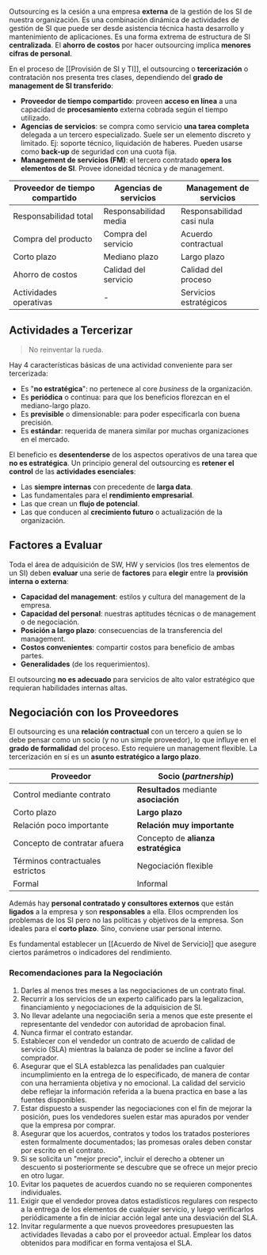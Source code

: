 Outsourcing es la cesión a una empresa **externa** de la gestión de los SI de nuestra organización. Es una combinación dinámica de actividades de gestión de SI que puede ser desde asistencia técnica hasta desarrollo y mantenimiento de aplicaciones. Es una forma extrema de estructura de SI **centralizada**. El **ahorro de costos** por hacer outsourcing implica **menores cifras de personal**.

En el proceso de [[Provisión de SI y TI]], el outsourcing o **tercerización** o contratación nos presenta tres clases, dependiendo del **grado de management de SI transferido**:

- **Proveedor de tiempo compartido**: proveen **acceso en línea** a una capacidad de **procesamiento** externa cobrada según el tiempo utilizado.
- **Agencias de servicios**: se compra como servicio **una tarea completa** delegada a un tercero especializado. Suele ser un elemento discreto y limitado. Ej: soporte técnico, liquidación de haberes. Pueden usarse como **back-up** de seguridad con una cuota fija.
- **Management de servicios (FM)**: el tercero contratado **opera los elementos de SI**. Provee idoneidad técnica y de management.

| Proveedor de tiempo compartido | Agencias de servicios | Management de servicios   |
| ------------------------------ | --------------------- | ------------------------- |
| Responsabilidad total          | Responsabilidad media | Responsabilidad casi nula |
| Compra del producto            | Compra del servicio   | Acuerdo contractual       |
| Corto plazo                    | Mediano plazo         | Largo plazo               |
| Ahorro de costos               | Calidad del servicio  | Calidad del proceso       |
| Actividades operativas         | -                     | Servicios estratégicos    |

## Actividades a Tercerizar

> No reinventar la rueda.

Hay 4 características básicas de una actividad conveniente para ser tercerizada:

- Es "**no estratégica**": no pertenece al core _business_ de la organización.
- Es **periódica** o continua: para que los beneficios florezcan en el mediano-largo plazo.
- Es **previsible** o dimensionable: para poder especificarla con buena precisión.
- Es **estándar**: requerida de manera similar por muchas organizaciones en el mercado.

El beneficio es **desentenderse** de los aspectos operativos de una tarea que **no es estratégica**. Un principio general del outsourcing es **retener el control** de las **actividades esenciales**:

- Las **siempre internas** con precedente de **larga data**.
- Las fundamentales para el **rendimiento empresarial**.
- Las que crean un **flujo de potencial**.
- Las que conducen al **crecimiento futuro** o actualización de la organización.

## Factores a Evaluar

Toda el área de adquisición de SW, HW y servicios (los tres elementos de un SI) deben **evaluar** una serie de **factores** para **elegir** entre la **provisión interna o externa**:

- **Capacidad del management**: estilos y cultura del management de la empresa.
- **Capacidad del personal**: nuestras aptitudes técnicas o de management o de negociación.
- **Posición a largo plazo**: consecuencias de la transferencia del management.
- **Costos convenientes**: compartir costos para beneficio de ambas partes.
- **Generalidades** (de los requerimientos).

El outsourcing **no es adecuado** para servicios de alto valor estratégico que requieran habilidades internas altas.

## Negociación con los Proveedores

El outsourcing es una **relación contractual** con un tercero a quien se lo debe pensar como un socio (y no un simple proveedor), lo que influye en el **grado de formalidad** del proceso. Esto requiere un management flexible. La tercerización en sí es un **asunto estratégico a largo plazo**.

| Proveedor                        | Socio (_partnership_)                  |
| -------------------------------- | -------------------------------------- |
| Control mediante contrato        | **Resultados** mediante **asociación** |
| Corto plazo                      | **Largo plazo**                        |
| Relación poco importante         | **Relación muy importante**            |
| Concepto de contratar afuera     | Concepto de **alianza estratégica**    |
| Términos contractuales estrictos | Negociación flexible                   |
| Formal                           | Informal                               |

Además hay **personal contratado y consultores externos** que están **ligados** a la empresa y son **responsables** a ella. Ellos ocmprenden los problemas de los SI pero no las políticas y objetivos de la empresa. Son ideales para el **corto plazo**. Sino, conviene usar personal interno.

Es fundamental establecer un [[Acuerdo de Nivel de Servicio]] que asegure ciertos parámetros o indicadores del rendimiento.

### Recomendaciones para la Negociación

1. Darles al menos tres meses a las negociaciones de un contrato final.
2. Recurrir a los servicios de un experto calificado pars la legalizacion, financiamiento y negociaciones de Ia adquisicion de SI.
3. No Ilevar adelante una negociaci6n seria a menos que este presente el representante del vendedor con autoridad de aprobacion final.
4. Nunca firmar el contrato estandar.
5. Establecer con el vendedor un contrato de acuerdo de calidad de servicio (SLA) mientras la balanza de poder se incline a favor del comprador.
6. Asegurar que el SLA establezca las penalidades pan cualquier incumplimiento en Ia entrega de lo especificado, de manera de contar con una herramienta objetiva y no emocional. La calidad del servicio debe reflejar la información referida a la buena practica en base a las fuentes disponibles. 
7. Estar dispuesto a suspender las negociaciones con el fin de mejorar Ia posición, pues los vendedores suelen estar mas apurados por vender que Ia empresa por comprar.
8. Asegurar que los acuerdos, contratos y todos los tratados posteriores esten formalmente documentados; las promesas orales deben constar por escrito en el contrato.
9. Si se solicita un "mejor precio", incluir el derecho a obtener un descuento si posteriormente se descubre que se ofrece un mejor precio en otro lugar. 
10. Evitar los paquetes de acuerdos cuando no se requieren componentes individuales. 
11. Exigir que el vendedor provea datos estadísticos regulares con respecto a la entrega de los elementos de cualquier servicio, y luego verificarlos periódicamente a fin de iniciar acción legal ante una desviación del SLA.
12. Invitar regularmente a que nuevos proveedores presupuesten las actividades llevadas a cabo por el proveedor actual. Emplear los datos obtenidos para modificar en forma ventajosa el SLA.
